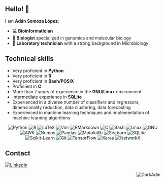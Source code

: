 ## Hello! 👋

I am **Adán Somoza López**:

* 💻 **Bioinformatician**
* 🌱 **Biologist** specialized in genomics and molecular biology
* 🔬 **Laboratory technician** with a strong background in Microbiology

## Technical skills

* Very proficient in **Python**
* Very proficient in **R**
* Very proficient in **Bash/POSIX**
* Proficient in **C**
* More than 7 years of experience in the **GNU/Linux** environment
* Intermediate experience in **SQLite**
* Experienced in a diverse number of classifiers and regressors, dimensionality reduction, data clustering, data forecasting
* Experienced in machine learning techniques and implementation of machine learning algorithms

<p align="center">
  <img src="https://img.shields.io/badge/Python-yellow?style=for-the-badge&logo=python&logoColor=white&labelColor=000000" alt="Python"/>
  <img src="https://img.shields.io/badge/R-blue?style=for-the-badge&logo=r&logoColor=white&labelColor=000000" alt="R"/>
  <img src="https://img.shields.io/badge/Latex-black?style=for-the-badge&logo=latex&logoColor=white&labelColor=000000" alt="LaTeX"/>
  <img src="https://img.shields.io/badge/Vim-green?style=for-the-badge&logo=vim&logoColor=white&labelColor=000000" alt="Vim"/>
  <img src="https://img.shields.io/badge/RMarkdown-red?style=for-the-badge&logo=rmarkdown&logoColor=white&labelColor=000000" alt="RMarkdown"/>
  <img src="https://img.shields.io/badge/C-blue?style=for-the-badge&logo=C&logoColor=white&labelColor=000000" alt="C"/>
  <img src="https://img.shields.io/badge/Bash-red?style=for-the-badge&logo=bash&logoColor=white&labelColor=000000" alt="Bash"/>
  <img src="https://img.shields.io/badge/Linux-yellow?style=for-the-badge&logo=linux&logoColor=white&labelColor=000000" alt="Linux"/>
  <img src="https://img.shields.io/badge/GNU-brown?style=for-the-badge&logo=gnu&logoColor=white&labelColor=000000" alt="GNU"/>
  <img src="https://img.shields.io/badge/Awk-yellow?style=for-the-badge&logo=awk&logoColor=white&labelColor=000000" alt="AWK"/>
  <img src="https://img.shields.io/badge/Numpy-777BB4?style=for-the-badge&logo=numpy&logoColor=white&labelColor=000000" alt="Numpy"/>
  <img src="https://img.shields.io/badge/Pandas-2C2D72?style=for-the-badge&logo=pandas&logoColor=white&labelColor=000000" alt="Pandas"/>
  <img src="https://img.shields.io/badge/Matplotlib-11557C?style=for-the-badge&logo=matplotlib&logoColor=white&labelColor=000000" alt="Matplotlib"/>
  <img src="https://img.shields.io/badge/Seaborn-379CFF?style=for-the-badge&logo=seaborn&logoColor=white&labelColor=000000" alt="Seaborn"/>
  <img src="https://img.shields.io/badge/SQLite-07405E?style=for-the-badge&logo=sqlite&logoColor=white&labelColor=000000" alt="SQLite"/>
  <img src="https://img.shields.io/badge/scikit_learn-F7931E?style=for-the-badge&logo=scikit-learn&logoColor=white&labelColor=000000" alt="Scikit-Learn"/>
  <img src="https://img.shields.io/badge/GIT-E44C30?style=for-the-badge&logo=git&logoColor=white&labelColor=000000" alt="Git"/>
  <img src="https://img.shields.io/badge/TensorFlow-FF6F00?style=for-the-badge&logo=tensorflow&logoColor=white&labelColor=000000" alt="TensorFlow"/>
  <img src="https://img.shields.io/badge/Keras-FF0000?style=for-the-badge&logo=keras&logoColor=white&labelColor=000000" alt="Keras"/>
  <img src="https://img.shields.io/badge/NetworkX-Blue?style=for-the-badge&logo=networkx&logoColor=white&labelColor=000000" alt="NetworkX"/>
</p>

## Contact
[![LinkedIn](https://img.shields.io/badge/LinkedIn-%230077B5.svg?logo=linkedin&logoColor=white)](https://www.linkedin.com/in/ad%C3%A1n-somoza-l%C3%B3pez-822736321/)

<p align="right">
    <img src="https://komarev.com/ghpvc/?username=DarkAdin&label=Profile%20views&color=0e75b6&style=flat" alt="DarkAdin" /> 
</p>
